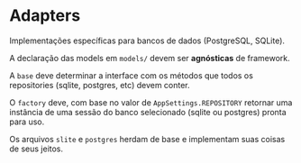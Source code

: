 # Adapters

Implementações específicas para bancos de dados (PostgreSQL, SQLite).

A declaração das models em `models/` devem ser **agnósticas** de framework.

A `base` deve determinar a interface com os métodos que todos os repositories (sqlite, postgres, etc) devem conter.

O `factory` deve, com base no valor de `AppSettings.REPOSITORY` retornar uma instância de uma sessão do banco selecionado (sqlite ou postgres) pronta para uso.

Os arquivos `slite` e `postgres` herdam de base e implementam suas coisas de seus jeitos.
